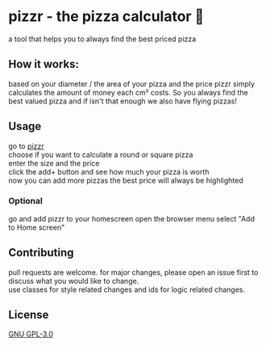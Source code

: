 # pizzr - the pizza calculator 🍕

a tool that helps you to always find the best priced pizza

## How it works:

based on your diameter / the area of your pizza and the price pizzr simply calculates the amount of money each cm² costs. So you always find the best valued pizza and if isn't that enough we also have flying pizzas! 

## Usage
go to [pizzr](pizzr.github.io)   
choose if you want to calculate a round or square pizza   
enter the size and the price   
click the add+ button and see how much your pizza is worth   
now you can add more pizzas the best price will always be highlighted

### Optional
go and add pizzr to your homescreen
open the browser menu
select "Add to Home screen"

## Contributing
pull requests are welcome. for major changes, please open an issue first to discuss what you would like to change.   
use classes for style related changes and ids for logic related changes.

## License
[GNU GPL-3.0](https://raw.githubusercontent.com/pizzr/pizzr.github.io/master/LICENSE)
